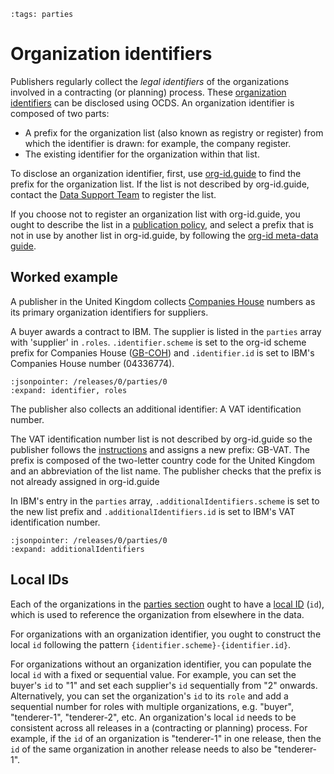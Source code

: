 ```{workedexample} Organization identifiers
:tags: parties
```

# Organization identifiers

Publishers regularly collect the *legal identifiers* of the organizations involved in a contracting (or planning) process. These [organization identifiers](../../schema/identifiers.md#organization-identifiers) can be disclosed using OCDS. An organization identifier is composed of two parts:

* A prefix for the organization list (also known as registry or register) from which the identifier is drawn: for example, the company register.
* The existing identifier for the organization within that list.

To disclose an organization identifier, first, use [org-id.guide](http://org-id.guide) to find the prefix for the organization list. If the list is not described by org-id.guide, contact the [Data Support Team](../../support/index) to register the list.

If you choose not to register an organization list with org-id.guide, you ought to describe the list in a [publication policy](../publish.md#finalize-your-publication-policy), and select a prefix that is not in use by another list in org-id.guide, by following the [org-id meta-data guide](http://docs.org-id.guide/en/latest/metadata/#assigning-a-code).

## Worked example

A publisher in the United Kingdom collects [Companies House](https://www.gov.uk/government/organisations/companies-house) numbers as its primary organization identifiers for suppliers.

A buyer awards a contract to IBM. The supplier is listed in the `parties` array with 'supplier' in `.roles`. `.identifier.scheme` is set to the org-id scheme prefix for Companies House ([GB-COH](http://org-id.guide/list/GB-COH)) and `.identifier.id` is set to IBM's Companies House number (04336774).

```{jsoninclude} ../../examples/organizations/identifiers.json
:jsonpointer: /releases/0/parties/0
:expand: identifier, roles
```

The publisher also collects an additional identifier: A VAT identification number.

The VAT identification number list is not described by org-id.guide so the publisher follows the [instructions](http://docs.org-id.guide/en/latest/metadata/#assigning-a-code) and assigns a new prefix: GB-VAT. The prefix is composed of the two-letter country code for the United Kingdom and an abbreviation of the list name. The publisher checks that the prefix is not already assigned in org-id.guide

In IBM's entry in the `parties` array, `.additionalIdentifiers.scheme` is set to the new list prefix and `.additionalIdentifiers.id` is set to IBM's VAT identification number.

```{jsoninclude} ../../examples/organizations/identifiers.json
:jsonpointer: /releases/0/parties/0
:expand: additionalIdentifiers
```

## Local IDs

Each of the organizations in the [parties section](../../schema/reference.md#parties) ought to have a [local ID](../../schema/identifiers.md#local-organization-ids) (`id`), which is used to reference the organization from elsewhere in the data.

For organizations with an organization identifier, you ought to construct the local `id` following the pattern `{identifier.scheme}-{identifier.id}`.

For organizations without an organization identifier, you can populate the local `id` with a fixed or sequential value. For example, you can set the buyer's `id` to "1" and set each supplier's `id` sequentially from "2" onwards. Alternatively, you can set the organization's `id` to its `role` and add a sequential number for roles with multiple organizations, e.g. "buyer", "tenderer-1", "tenderer-2", etc. An organization's local `id` needs to be consistent across all releases in a (contracting or planning) process. For example, if the `id` of an organization is "tenderer-1" in one release, then the `id` of the same organization in another release needs to also be "tenderer-1".
